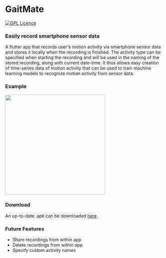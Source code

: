 # GaitMate

[![GPL Licence](https://badges.frapsoft.com/os/gpl/gpl.png?v=103)](https://opensource.org/licenses/GPL-3.0/)

### Easily record smartphone sensor data

A flutter app that records user's motion activity via smartphone sensor data and stores it locally when the recording is finished. The activity type can be specified when starting the recording and will be used in the naming of the stored recording, along with current date-time. It thus allows easy creation of time-series data of motion activity that can be used to train machine learning models to recognize motion activity from sensor data.

### Example

<img src="https://raw.githubusercontent.com/verrannt/gaitmate/master/GaitMate_UsageExample.gif" width="320px" />


### Download

An up-to-date .apk can be downloaded [here](https://drive.google.com/file/d/1TMz81fhorfauz-oLO_wV0PjJCIt5YOxT/view?usp=sharing).

### Future Features

* Share recordings from within app
* Delete recordings from within app
* Specify custom activity names
